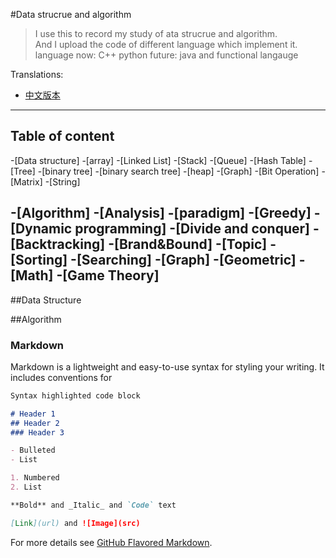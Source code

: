 #Data strucrue and algorithm
>I use this to record my study of ata strucrue and algorithm.  
>And I upload the code of different language which implement it.  
>language now: C++ python future: java and functional langauge

Translations:
- [中文版本](translations/README-cn.md)
---
## Table of content

-[Data structure]
	-[array]
	-[Linked List]
	-[Stack]
	-[Queue]
	-[Hash Table]
	-[Tree]
		-[binary tree]
		-[binary search tree]
		-[heap]
	-[Graph]
    -[Bit Operation]
    -[Matrix]
    -[String]

-[Algorithm]
	-[Analysis]
	-[paradigm]
		-[Greedy]
		-[Dynamic programming]
		-[Divide and conquer]
		-[Backtracking]
		-[Brand&Bound]
	-[Topic]
		-[Sorting]
		-[Searching]
		-[Graph]
		-[Geometric]
		-[Math]
		-[Game Theory]
---

##Data Structure
 
##Algorithm

### Markdown

Markdown is a lightweight and easy-to-use syntax for styling your writing. It includes conventions for

```markdown
Syntax highlighted code block

# Header 1
## Header 2
### Header 3

- Bulleted
- List

1. Numbered
2. List

**Bold** and _Italic_ and `Code` text

[Link](url) and ![Image](src)
```

For more details see [GitHub Flavored Markdown](https://guides.github.com/features/mastering-markdown/).
